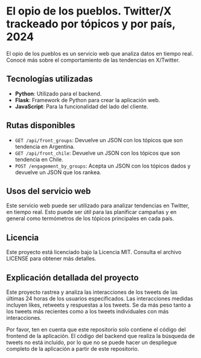 # El opio de los pueblos. Twitter/X trackeado por tópicos y por país, 2024

El opio de los pueblos es un servicio web que analiza datos en tiempo real. Conocé más sobre el comportamiento de las tendencias en X/Twitter. 

## Tecnologías utilizadas

- **Python**: Utilizado para el backend.
- **Flask**: Framework de Python para crear la aplicación web.
- **JavaScript**: Para la funcionalidad del lado del cliente.

## Rutas disponibles

- `GET /api/front_groups`: Devuelve un JSON con los tópicos que son tendencia en Argentina.
- `GET /api/front_chile`: Devuelve un JSON con los tópicos que son tendencia en Chile.
- `POST /engagement_by_groups`: Acepta un JSON con los tópicos dados y devuelve un JSON que los rankea.

## Usos del servicio web

Este servicio web puede ser utilizado para analizar tendencias en Twitter, en tiempo real. Esto puede ser útil para las planificar campañas y en general como termómetros de los tópicos principales en cada país. 

## Licencia

Este proyecto está licenciado bajo la Licencia MIT. Consulta el archivo LICENSE para obtener más detalles.

## Explicación detallada del proyecto

Este proyecto rastrea y analiza las interacciones de los tweets de las últimas 24 horas de los usuarios especificados. Las interacciones medidas incluyen likes, retweets y respuestas a los tweets. Se da más peso tanto a los tweets más recientes como a los tweets individuales con más interacciones. 

Por favor, ten en cuenta que este repositorio solo contiene el código del frontend de la aplicación. El código del backend que realiza la búsqueda de tweets no está incluido, por lo que no se puede hacer un despliegue completo de la aplicación a partir de este repositorio.
